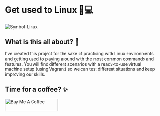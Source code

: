 # Get used to Linux 🐧💻
![Symbol-Linux](https://github.com/user-attachments/assets/c30cbe2c-6ded-4e94-8fee-48f5fb6a3f52)

## What is this all about? 📖
I've created this project for the sake of practicing with Linux environments and getting used to playing around with the most common commands and features. You will find different scenarios with a ready-to-use virtual machine setup (using Vagrant) so we can test different situations and keep improving our skills.

## Time for a coffee? ✨
<a href="https://buymeacoffee.com/albertduranll" target="_blank"><img src="https://cdn.buymeacoffee.com/buttons/default-orange.png" alt="Buy Me A Coffee" height="41" width="174"></a>
